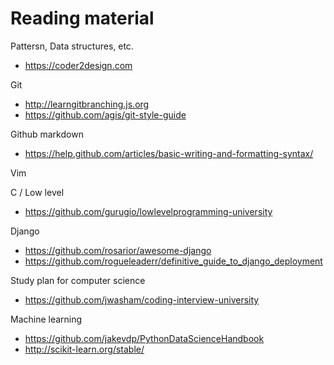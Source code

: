 # Reading material

Pattersn, Data structures, etc.
- https://coder2design.com

Git
- http://learngitbranching.js.org
- https://github.com/agis/git-style-guide

Github markdown
- https://help.github.com/articles/basic-writing-and-formatting-syntax/

Vim

C / Low level
- https://github.com/gurugio/lowlevelprogramming-university

Django
- https://github.com/rosarior/awesome-django
- https://github.com/rogueleaderr/definitive_guide_to_django_deployment

Study plan for computer science
- https://github.com/jwasham/coding-interview-university

Machine learning
- https://github.com/jakevdp/PythonDataScienceHandbook
- http://scikit-learn.org/stable/

